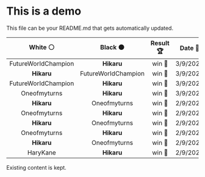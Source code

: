 # This is a demo

This file can be your README.md that gets automatically updated.

<!--START_SECTION:chessStats-->
<!-- Automatically generated with https://github.com/Balastrong/chess-stats-action -->

| White ⚪ | Black ⚫ | Result 🏆 | Date 📅 | Position 🗺️ |
|:---:|:---:|:---:|:---:|:---:|
| FutureWorIdChampion | **Hikaru** | win 🥇 | 3/9/2025 | <a href="http://www.ee.unb.ca/cgi-bin/tervo/fen.pl?select=8/6kp/6p1/b4p2/6P1/3ppP2/7P/3r1K2 w - - 0 44">Link</a> |
| **Hikaru** | FutureWorIdChampion | win 🥇 | 3/9/2025 | <a href="http://www.ee.unb.ca/cgi-bin/tervo/fen.pl?select=r1b1r1k1/p3n1p1/1p3q1p/3pRp2/2PQ3P/1P4P1/PBB2P2/4R1K1 b - - 2 24">Link</a> |
| FutureWorIdChampion | **Hikaru** | win 🥇 | 3/9/2025 | <a href="http://www.ee.unb.ca/cgi-bin/tervo/fen.pl?select=r1b2r2/pp4bk/2n3pp/5n2/2B1p3/1PP3PP/P1QN1q1N/R3R2K w - - 2 21">Link</a> |
| Oneofmyturns | **Hikaru** | win 🥇 | 3/9/2025 | <a href="http://www.ee.unb.ca/cgi-bin/tervo/fen.pl?select=8/K1P5/7p/p7/8/1k5P/8/8 w - - 0 74">Link</a> |
| **Hikaru** | Oneofmyturns | win 🥇 | 2/9/2025 | <a href="http://www.ee.unb.ca/cgi-bin/tervo/fen.pl?select=3R1bk1/3R4/7p/8/2P3K1/6P1/3p1r1P/8 b - - 5 42">Link</a> |
| Oneofmyturns | **Hikaru** | win 🥇 | 2/9/2025 | <a href="http://www.ee.unb.ca/cgi-bin/tervo/fen.pl?select=5rk1/5pbp/p2P2p1/2p2n2/bqP1QP2/7P/1P4PB/R4BK1 w - - 1 25">Link</a> |
| **Hikaru** | Oneofmyturns | win 🥇 | 2/9/2025 | <a href="http://www.ee.unb.ca/cgi-bin/tervo/fen.pl?select=8/8/8/8/R4K2/8/3rk3/8 b - - 69 110">Link</a> |
| Oneofmyturns | **Hikaru** | win 🥇 | 2/9/2025 | <a href="http://www.ee.unb.ca/cgi-bin/tervo/fen.pl?select=4R2r/5pk1/pp4p1/2pP4/2Pb1B2/5KN1/PP3q2/R7 w - - 2 30">Link</a> |
| **Hikaru** | Oneofmyturns | win 🥇 | 2/9/2025 | <a href="http://www.ee.unb.ca/cgi-bin/tervo/fen.pl?select=1Q4k1/4qp2/R5p1/5r2/1P6/4P2P/P4PP1/6K1 b - - 4 37">Link</a> |
| HaryKane | **Hikaru** | win 🥇 | 2/9/2025 | <a href="http://www.ee.unb.ca/cgi-bin/tervo/fen.pl?select=r1b2kr1/p1p5/1p3bQp/3q4/5P1P/4B1K1/P1P5/1R3R2 w - - 1 27">Link</a> |

<!--END_SECTION:chessStats-->

Existing content is kept.
